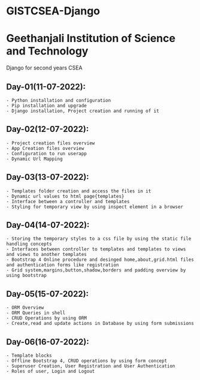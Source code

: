 # GISTCSEA-Django
# Geethanjali Institution of Science and Technology
Django for second years CSEA

## Day-01(11-07-2022):
    - Python installation and configuration
    - Pip installation and upgrade
    - Django installation, Project creation and running of it

## Day-02(12-07-2022):
    - Project creation files overview
    - App Creation files overview
    - Configuration to run userapp
    - Dynamic Url Mapping

## Day-03(13-07-2022):
    - Templates folder creation and access the files in it
    - Dynamic url values to html page{templates}
    - Interface between a controller and templates
    - Styling for temporary view by using inspect element in a browser

## Day-04(14-07-2022):
    - Storing the temporary styles to a css file by using the static file handling concepts
    - Interfaces between controller to templates and templates to views and views to another templates
    - Bootstrap 4 Online procedure and desinged home,about,grid.html files and authentication forms like registration
    - Grid system,margins,button,shadow,borders and padding overview by using bootstrap

## Day-05(15-07-2022):
    - ORM Overview
    - ORM Queries in shell
    - CRUD Operations by using ORM
    - Create,read and update actions in Database by using form submissions

## Day-06(16-07-2022):
    - Template blocks
    - Offline Bootstrap 4, CRUD operations by using form concept
    - Superuser Creation, User Registration and User Authentication
    - Roles of user, Login and Logout
